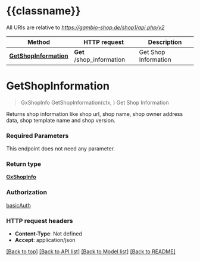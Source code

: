 # {{classname}}

All URIs are relative to *https://gambio-shop.de/shop1/api.php/v2*

Method | HTTP request | Description
------------- | ------------- | -------------
[**GetShopInformation**](ShopInformationApi.md#GetShopInformation) | **Get** /shop_information | Get Shop Information

# **GetShopInformation**
> GxShopInfo GetShopInformation(ctx, )
Get Shop Information

Returns shop information like shop url, shop name, shop owner address data, shop template name and shop version.

### Required Parameters
This endpoint does not need any parameter.

### Return type

[**GxShopInfo**](GXShopInfo.md)

### Authorization

[basicAuth](../README.md#basicAuth)

### HTTP request headers

 - **Content-Type**: Not defined
 - **Accept**: application/json

[[Back to top]](#) [[Back to API list]](../README.md#documentation-for-api-endpoints) [[Back to Model list]](../README.md#documentation-for-models) [[Back to README]](../README.md)

